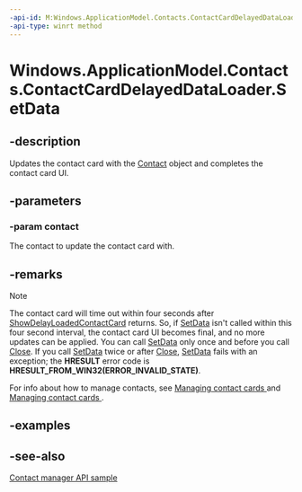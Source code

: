```yaml
---
-api-id: M:Windows.ApplicationModel.Contacts.ContactCardDelayedDataLoader.SetData(Windows.ApplicationModel.Contacts.Contact)
-api-type: winrt method
---
```


<!-- Method syntax
public void SetData(Windows.ApplicationModel.Contacts.Contact contact)
-->

# Windows.ApplicationModel.Contacts.ContactCardDelayedDataLoader.SetData

## -description
Updates the contact card with the [Contact](contact.md) object and completes the contact card UI.

## -parameters
### -param contact
The contact to update the contact card with.

## -remarks
> [!NOTE]
> The contact card will time out within four seconds after [ShowDelayLoadedContactCard](contactmanager_showdelayloadedcontactcard.md) returns. So, if [SetData](contactcarddelayeddataloader_setdata.md) isn't called within this four second interval, the contact card UI becomes final, and no more updates can be applied. You can call [SetData](contactcarddelayeddataloader_setdata.md) only once and before you call [Close](contactcarddelayeddataloader_close.md). If you call [SetData](contactcarddelayeddataloader_setdata.md) twice or after [Close](contactcarddelayeddataloader_close.md), [SetData](contactcarddelayeddataloader_setdata.md) fails with an exception; the **HRESULT** error code is **HRESULT_FROM_WIN32(ERROR_INVALID_STATE)**.

For info about how to manage contacts, see [Managing contact cards ](http://msdn.microsoft.com/library/a0667d13-a274-4cb2-982a-5bfabb0488c2) and [Managing contact cards ](http://msdn.microsoft.com/library/364d763b-adf6-410e-a892-ba4af3799b93).

## -examples

## -see-also
[Contact manager API sample](http://go.microsoft.com/fwlink/p/?LinkID=310079)